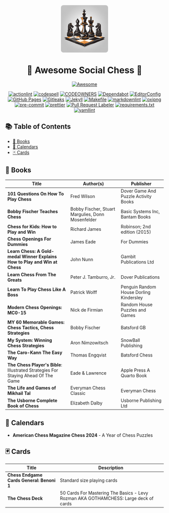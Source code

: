 <div align="center">
  <img src="assets/social-chess-logo.png" alt="Awesome Social Chess Logo" width="150" style="display:block; margin:auto; border-radius:8px;">
  <h1>🎉 Awesome Social Chess 🎉</h1>
  <p>
    <a href="https://github.com/sindresorhus/awesome"><img alt="Awesome" src="https://cdn.rawgit.com/sindresorhus/awesome/d7305f38d29fed78fa85652e3a63e154dd8e8829/media/badge.svg" title="Awesome"></a>
  </p>
  <p>
    <a href="https://github.com/rhysd/actionlint"><img alt="actionlint" src="https://img.shields.io/badge/actionlint-enabled-brightgreen"></a>
    <a href="https://github.com/codespell-project"><img alt="codespell" src="https://img.shields.io/badge/codespell-enabled-brightgreen"></a>
    <a href="https://docs.github.com/en/repositories/managing-your-repositorys-settings-and-features/customizing-your-repository/about-code-owners"><img alt="CODEOWNERS" src="https://img.shields.io/badge/CODEOWNERS-enabled-brightgreen"></a>
    <a href="https://github.com/dependabot"><img alt="Dependabot" src="https://img.shields.io/badge/Dependabot-enabled-brightgreen"></a>
    <a href="https://github.com/editorconfig"><img alt="EditorConfig" src="https://img.shields.io/badge/EditorConfig-enabled-brightgreen"></a>
    <a href="https://pages.github.com/"><img alt="GitHub Pages" src="https://img.shields.io/badge/GitHub_Pages-enabled-brightgreen"></a>
    <a href="https://github.com/gitleaks/gitleaks"><img alt="Gitleaks" src="https://img.shields.io/badge/gitleaks-enabled-brightgreen"></a>
    <a href="https://github.com/jekyll"><img alt="Jekyll" src="https://img.shields.io/badge/Jekyll-enabled-brightgreen"></a>
    <a href="https://www.gnu.org/software/make/"><img alt="Makefile" src="https://img.shields.io/badge/Makefile-enabled-brightgreen"></a>
    <a href="https://github.com/DavidAnson/markdownlint"><img alt="markdownlint" src="https://img.shields.io/badge/markdownlint-enabled-brightgreen"></a>
    <a href="https://github.com/shssoichiro/oxipng"><img alt="oxipng" src="https://img.shields.io/badge/oxipng-enabled-brightgreen"></a>
    <a href="https://github.com/pre-commit"><img alt="pre-commit" src="https://img.shields.io/badge/pre--commit-enabled-brightgreen"></a>
    <a href="https://github.com/prettier/prettier"><img alt="prettier" src="https://img.shields.io/badge/prettier-enabled-brightgreen"></a>
    <a href="https://github.com/actions/labeler"><img alt="Pull Request Labeler" src="https://img.shields.io/badge/Pull_Request_Labeler-enabled-brightgreen"></a>
    <a href="https://pip.pypa.io/en/stable/reference/requirements-file-format/"><img alt="requirements.txt" src="https://img.shields.io/badge/requirements.txt-enabled-brightgreen"></a>
    <a href="https://github.com/adrienverge/yamllint"><img alt="yamllint" src="https://img.shields.io/badge/yamllint-enabled-brightgreen"></a>
  </p>
</div>

## 📚 Table of Contents

- [📖 Books](#books)
- [📅 Calendars](#calendars)
- [🃏 Cards](#cards)

## 📖 Books

| Title                                                                      | Author(s)                                         | Publisher                               |
| -------------------------------------------------------------------------- | ------------------------------------------------- | --------------------------------------- |
| **101 Questions On How To Play Chess**                                     | Fred Wilson                                       | Dover Game And Puzzle Activity Books    |
| **Bobby Fischer Teaches Chess**                                            | Bobby Fischer, Stuart Margulies, Donn Mosenfelder | Basic Systems Inc, Bantam Books         |
| **Chess for Kids: How to Play and Win**                                    | Richard James                                     | Robinson; 2nd edition (2015)            |
| **Chess Openings For Dummies**                                             | James Eade                                        | For Dummies                             |
| **Learn Chess: A Gold-medal Winner Explains How to Play and Win at Chess** | John Nunn                                         | Gambit Publications Ltd                 |
| **Learn Chess From The Greats**                                            | Peter J. Tamburro, Jr.                            | Dover Publications                      |
| **Learn To Play Chess Like A Boss**                                        | Patrick Wolff                                     | Penguin Random House Dorling Kindersley |
| **Modern Chess Openings: MC0-15**                                          | Nick de Firmian                                   | Random House Puzzles and Games          |
| **MY 60 Memorable Games: Chess Tactics, Chess Strategies**                 | Bobby Fischer                                     | Batsford GB                             |
| **My System: Winning Chess Strategies**                                    | Aron Nimzowitsch                                  | SnowBall Publishing                     |
| **The Caro-Kann The Easy Way**                                             | Thomas Engqvist                                   | Batsford Chess                          |
| **The Chess Player's Bible**: Illustrated Strategies For Staying Ahead Of The Game | Eade & Lawrence | Apple Press A Quarto Book | 
| **The Life and Games of Mikhail Tal**                                      | Everyman Chess Classic                            | Everyman Chess                          |
| **The Usborne Complete Book of Chess**                                     | Elizabeth Dalby                                   | Usborne Publishing Ltd                  |

## 📅 Calendars

- **American Chess Magazine Chess 2024** - A Year of Chess Puzzles

## 🃏 Cards

| Title                                     | Description                                                                          |
| ----------------------------------------- | ------------------------------------------------------------------------------------ |
| **Chess Endgame Cards General: Benoni 1** | Standard size playing cards                                                          |
| **The Chess Deck**                        | 50 Cards For Mastering The Basics - Levy Rozman AKA GOTHAMCHESS: Large deck of cards |
